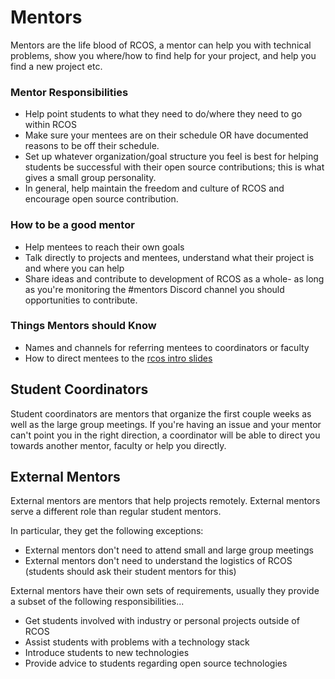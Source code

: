 # Mentors

Mentors are the life blood of RCOS, a mentor can help you with technical problems, show
you where/how to find help for your project, and help you find a new project etc.

### Mentor Responsibilities
- Help point students to what they need to do/where they need to go within RCOS
- Make sure your mentees are on their schedule OR have documented reasons to be off their schedule.
- Set up whatever organization/goal structure you feel is best for helping students be successful with their open source contributions; this is what gives a small group personality.
- In general, help maintain the freedom and culture of RCOS and encourage open source contribution.

### How to be a good mentor
- Help mentees to reach their own goals
- Talk directly to projects and mentees, understand what their project is and where you can help
- Share ideas and contribute to development of RCOS as a whole- as long as you're monitoring the #mentors Discord channel you should opportunities to contribute.

### Things Mentors should Know
- Names and channels for referring mentees to coordinators or faculty
- How to direct mentees to the [rcos intro slides](http://rcos.github.io/intro/#/)

## Student Coordinators

Student coordinators are mentors that organize the first couple weeks as well
as the large group meetings. If you're having an issue and your mentor can't
point you in the right direction, a coordinator will be able to direct you
towards another mentor, faculty or help you directly.

## External Mentors

External mentors are mentors that help projects remotely. External mentors serve a different role than regular student mentors.

In particular, they get the following exceptions:
- External mentors don't need to attend small and large group meetings
- External mentors don't need to understand the logistics of RCOS (students should ask their student mentors for this)

External mentors have their own sets of requirements, usually they provide a subset of the following responsibilities...
- Get students involved with industry or personal projects outside of RCOS
- Assist students with problems with a technology stack
- Introduce students to new technologies
- Provide advice to students regarding open source technologies
